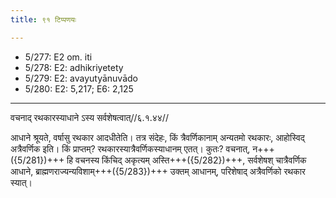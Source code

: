 ```yaml
---
title: ९१ टिप्पणयः

---
```

- 5/277: E2 om. iti
- 5/278: E2: adhikriyetety
- 5/279: E2: avayutyānuvādo
- 5/280: E2: 5,217; E6: 2,125

____________________________________________


वचनाद् रथकारस्याधाने ऽस्य सर्वशेषत्वात्//६.१.४४//

आधाने श्रूयते, वर्षासु रथकार आदधीतेति। तत्र संदेहः, किं त्रैवर्णिकानाम् अन्यतमो रथकारः, आहोस्विद् अत्रैवर्णिक इति। किं प्राप्तम्? रथकारस्यात्रैवर्णिकस्याधानम् एतत्। कुतः? वचनात्, न+++({5/281})+++ हि वचनस्य किंचिद् अकृत्यम् अस्ति+++({5/282})+++, सर्वशेषश् चात्रैवर्णिक आधाने, ब्राह्मणराज्यन्यविशाम्+++({5/283})+++ उक्तम् आधानम्, परिशेषाद् अत्रैवर्णिको रथकार स्यात्।
